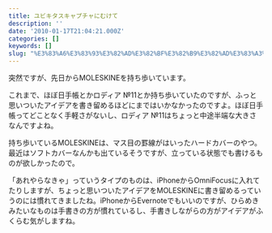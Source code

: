 ```yaml
---
title: ユビキタスキャプチャにむけて
description: ''
date: '2010-01-17T21:04:21.000Z'
categories: []
keywords: []
slug: "%E3%83%A6%E3%83%93%E3%82%AD%E3%82%BF%E3%82%B9%E3%82%AD%E3%83%A3%E3%83%97%E3%83%81%E3%83%A3%E3%81%AB%E3%82%80%E3%81%91%E3%81%A6"
---
```

突然ですが、先日からMOLESKINEを持ち歩いています。

これまで、ほぼ日手帳とかロディア №11とか持ち歩いていたのですが、ふっと思いついたアイデアを書き留めるほどにまではいかなかったのですよ。ほぼ日手帳ってどことなく手軽さがないし、ロディア №11はちょっと中途半端な大きさなんですよね。

持ち歩いているMOLESKINEは、マス目の罫線がはいったハードカバーのやつ。最近はソフトカバーなんかも出ているそうですが、立っている状態でも書けるものが欲しかったので。

「あれやらなきゃ」っていうタイプのものは、iPhoneからOmniFocusに入れてたりしますが、ちょっと思いついたアイデアをMOLESKINEに書き留めるっていうのには慣れてきましたね。iPhoneからEvernoteでもいいのですが、ひらめきみたいなものは手書きの方が慣れているし、手書きしながらの方がアイデアがふくらむ気がしますね。